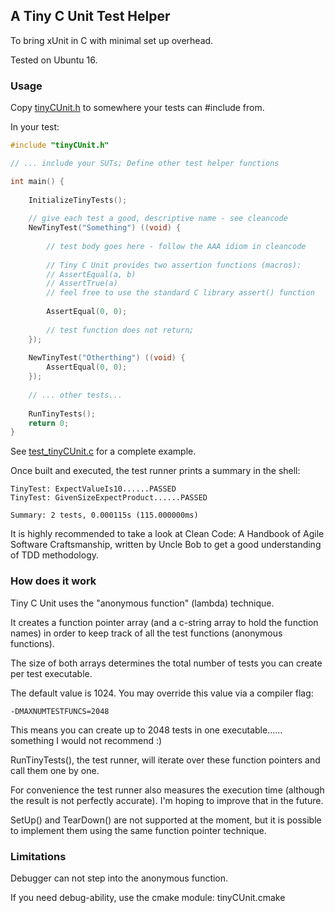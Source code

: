 A Tiny C Unit Test Helper
-------------------------

To bring xUnit in C with minimal set up overhead.

Tested on Ubuntu 16.

### Usage

Copy [tinyCUnit.h](tinyCUnit.h) to somewhere your tests can #include from.

In your test:

```C
#include "tinyCUnit.h"

// ... include your SUTs; Define other test helper functions

int main() {
    
    InitializeTinyTests();
    
    // give each test a good, descriptive name - see cleancode 
    NewTinyTest("Something") ((void) {
        
        // test body goes here - follow the AAA idiom in cleancode
        
        // Tiny C Unit provides two assertion functions (macros):
        // AssertEqual(a, b)
        // AssertTrue(a)
        // feel free to use the standard C library assert() function
        
        AssertEqual(0, 0);
        
        // test function does not return;
    });
    
    NewTinyTest("Otherthing") ((void) {
        AssertEqual(0, 0);
    });
    
    // ... other tests...
    
    RunTinyTests();
    return 0;
}

```

See [test_tinyCUnit.c](test_tinyCUnit.c) for a complete example.

Once built and executed, the test runner prints a summary in the shell:

```
TinyTest: ExpectValueIs10......PASSED
TinyTest: GivenSizeExpectProduct......PASSED

Summary: 2 tests, 0.000115s (115.000000ms)
```

It is highly recommended to take a look at Clean Code: A Handbook of Agile Software Craftsmanship, 
 written by Uncle Bob to get a good understanding of TDD methodology.

### How does it work

Tiny C Unit uses the "anonymous function" (lambda) technique.

It creates a function pointer array (and a c-string array to hold the function names) in order to 
keep track of all the test functions (anonymous functions). 

The size of both arrays determines the total number of tests you can create per test executable.

The default value is 1024. You may override this value via a compiler flag:

```
-DMAXNUMTESTFUNCS=2048
```

This means you can create up to 2048 tests in one executable...... something I would not recommend :)

RunTinyTests(), the test runner, will iterate over these function pointers and call them one by one. 

For convenience the test runner also measures the execution time (although the result is not 
 perfectly accurate). I'm hoping to improve that in the future.

SetUp() and TearDown() are not supported at the moment, but it is possible to implement them using 
the same function pointer technique.


### Limitations

Debugger can not step into the anonymous function.

If you need debug-ability, use the cmake module: tinyCUnit.cmake

